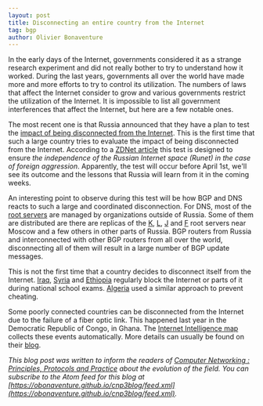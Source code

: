 ```yaml
---
layout: post
title: Disconnecting an entire country from the Internet
tag: bgp
author: Olivier Bonaventure
---
```


In the early days of the Internet, governments considered it as a strange
research experiment and did not really bother to try to understand how it worked. During the last years, governments all over the world have made more and more efforts to try to control its utilization. The numbers of laws that affect the Internet consider to grow and various governments restrict the utilization of the Internet. It is impossible to list all government interferences that affect the Internet, but here are a few notable ones.

The most recent one is that Russia announced that they have a plan to test the [impact of being disconnected from the Internet](https://www.zdnet.com/article/russia-to-disconnect-from-the-internet-as-part-of-a-planned-test/). This is the first time that such a large country tries to evaluate the impact of being disconnected from the Internet. According to a [ZDNet article](https://www.zdnet.com/article/russia-to-disconnect-from-the-internet-as-part-of-a-planned-test/) this test is designed to ensure *the independence of the Russian Internet space (Runet) in the case of foreign aggression*. Apparently, the test will occur before April 1st, we'll see its outcome and the lessons that Russia will learn from it in the coming weeks. 

An interesting point to observe during this test will be how BGP and DNS reacts to such a large and coordinated disconnection. For DNS, most of the [root servers](https://www.iana.org/domains/root/servers) are managed by organizations outside of Russia. Some of them are distributed are there are replicas of
the [K](https://k.root-servers.org), [L](https://l.root-servers.org), [J](https://j.root-servers.org) and [F](https://f.root-servers.org) root servers near Moscow and a few others in other parts of Russia. BGP routers from Russia and interconnected with other BGP routers from all over the world, disconnecting all of them will result in a large number of BGP update messages.

This is not the first time that a country decides to disconnect itself from the Internet. [Iraq](https://blogs.oracle.com/internetintelligence/iraq-downs-internet-to-combat-cheating-again), [Syria](https://twitter.com/InternetIntel/status/870278975716831232) and [Ethiopia](https://globalvoices.org/2017/06/01/ethiopia-imposes-nationwide-internet-blackout/) regularly block the Internet or parts of it during national school exams. [Algeria](https://www.middleeastmonitor.com/20180614-algeria-cutting-off-internet-during-high-school-exams/) used a similar approach to prevent cheating.

Some poorly connected countries can be disconnected from the Internet due to the failure of a fiber optic link. This happened last year in the Democratic Republic of Congo, in Ghana. The [Internet Intelligence map](https://map.internetintel.oracle.com/) collects these events automatically. More details can usually be found on their [blog](https://internetintel.oracle.com/blogs.html).

*This blog post was written to inform the readers of [Computer Networking : Principles, Protocols and Practice](http://cnp3book.info.ucl.ac.be) about the evolution of the field. You can subscribe to the Atom feed for this blog at [https://obonaventure.github.io/cnp3blog/feed.xml](https://obonaventure.github.io/cnp3blog/feed.xml).*
